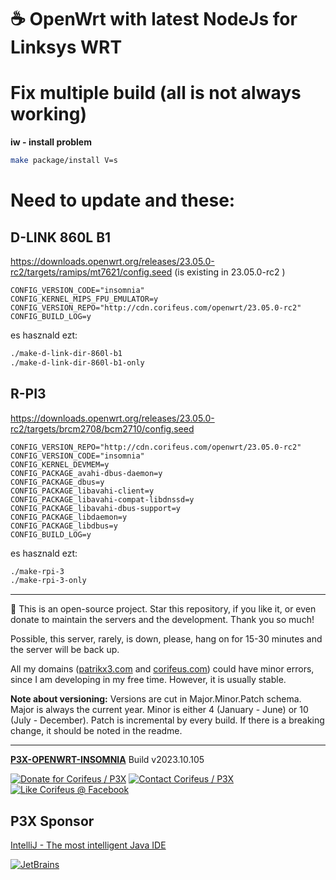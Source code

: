 [//]: #@corifeus-header

# ☕ OpenWrt with latest NodeJs for Linksys WRT

                        
[//]: #@corifeus-header:end
# Fix multiple build (all is not always working)

**iw - install problem**

```bash
make package/install V=s
```

# Need to update and these:

## D-LINK 860L B1
https://downloads.openwrt.org/releases/23.05.0-rc2/targets/ramips/mt7621/config.seed (is existing in 23.05.0-rc2		)

```text
CONFIG_VERSION_CODE="insomnia"
CONFIG_KERNEL_MIPS_FPU_EMULATOR=y
CONFIG_VERSION_REPO="http://cdn.corifeus.com/openwrt/23.05.0-rc2"
CONFIG_BUILD_LOG=y
```

es hasznald ezt:
```bash
./make-d-link-dir-860l-b1
./make-d-link-dir-860l-b1-only
```

## R-PI3
https://downloads.openwrt.org/releases/23.05.0-rc2/targets/brcm2708/bcm2710/config.seed

```text
CONFIG_VERSION_REPO="http://cdn.corifeus.com/openwrt/23.05.0-rc2"
CONFIG_VERSION_CODE="insomnia"
CONFIG_KERNEL_DEVMEM=y
CONFIG_PACKAGE_avahi-dbus-daemon=y
CONFIG_PACKAGE_dbus=y
CONFIG_PACKAGE_libavahi-client=y
CONFIG_PACKAGE_libavahi-compat-libdnssd=y
CONFIG_PACKAGE_libavahi-dbus-support=y
CONFIG_PACKAGE_libdaemon=y
CONFIG_PACKAGE_libdbus=y
CONFIG_BUILD_LOG=y
```

es hasznald ezt:
```bash
./make-rpi-3
./make-rpi-3-only
```

[//]: #@corifeus-footer

---

🙏 This is an open-source project. Star this repository, if you like it, or even donate to maintain the servers and the development. Thank you so much!

Possible, this server, rarely, is down, please, hang on for 15-30 minutes and the server will be back up.

All my domains ([patrikx3.com](https://patrikx3.com) and [corifeus.com](https://corifeus.com)) could have minor errors, since I am developing in my free time. However, it is usually stable.

**Note about versioning:** Versions are cut in Major.Minor.Patch schema. Major is always the current year. Minor is either 4 (January - June) or 10 (July - December). Patch is incremental by every build. If there is a breaking change, it should be noted in the readme.


---

[**P3X-OPENWRT-INSOMNIA**](https://corifeus.com/openwrt-insomnia) Build v2023.10.105

[![Donate for Corifeus / P3X](https://img.shields.io/badge/Donate-Corifeus-003087.svg)](https://www.paypal.com/cgi-bin/webscr?cmd=_s-xclick&hosted_button_id=QZVM4V6HVZJW6)  [![Contact Corifeus / P3X](https://img.shields.io/badge/Contact-P3X-ff9900.svg)](https://www.patrikx3.com/en/front/contact) [![Like Corifeus @ Facebook](https://img.shields.io/badge/LIKE-Corifeus-3b5998.svg)](https://www.facebook.com/corifeus.software)


## P3X Sponsor

[IntelliJ - The most intelligent Java IDE](https://www.jetbrains.com/?from=patrikx3)

[![JetBrains](https://cdn.corifeus.com/assets/svg/jetbrains-logo.svg)](https://www.jetbrains.com/?from=patrikx3)




[//]: #@corifeus-footer:end
